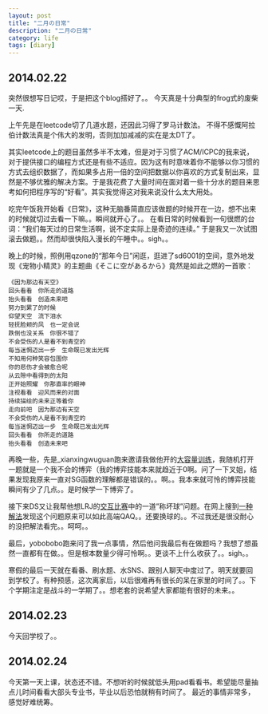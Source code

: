 ```yaml
---
layout: post
title: "二月の日常"
description: "二月の日常"
category: life
tags: [diary]
---
```


## 2014.02.22

突然很想写日记哎，于是把这个blog搭好了。。 今天真是十分典型的frog式的废柴一天.

上午先是在leetcode切了几道水题，还因此习得了罗马计数法。 不得不感慨阿拉伯计数法真是个伟大的发明，否则加加减减的实在是太DT了。 

其实leetcode上的题目虽然多半不太难，但是对于习惯了ACM/ICPC的我来说，对于提供接口的编程方式还是有些不适应。因为这有时意味着你不能够以你习惯的方式去组织数据了，而如果多占用一倍的空间把数据以你喜欢的方式复制出来，显然是不够优雅的解决方案。于是我花费了大量时间在面对着一些十分水的题目来思考如何把程序写的“好看”。其实我觉得这对我来说没什么太大用处。

吃完午饭我开始看《日常》，这种无脑番简直应该做题的时候开在一边，想不出来的时候就切过去看一下嘛。。瞬间就开心了。。 在看日常的时候看到一句很燃的台词：“我们每天过的日常生活啊，说不定实际上是奇迹的连续。” 于是我又一次试图滚去做题。。然而却很快陷入漫长的午睡中。。sigh。。

晚上的时候，照例用qzone的“那年今日”闲逛，逛进了sd6001的空间，意外地发现《宠物小精灵》的主题曲《そこに空があるから》竟然是如此之燃的一首歌：

	《因为那边有天空》
	回头看看　你所走的道路
	抬头看看　创造未来吧
	努力到累了的时候
	仰望天空　流下泪水
	轻抚脸颊的风　也一定会说
	跌倒也没关系　你很不错了
	不会受伤的人是看不到青空的
	每当迷惘迈出一步　生命既已发出光辉
	不知用何种笑容包围你
	你的悲伤才会被愈合呢
	从云隙中看得到的太阳
	正开始照耀　你那直率的眼神
	注视看看　迎风而来的对面
	持续描绘的未来正等着你
	走向前吧　因为那边有天空
	不会受伤的人是看不到青空的
	每当迷惘迈出一步　生命既已发出光辉
	回头看看　你所走的道路
	抬头看看　创造未来吧

再晚一些，先是_xianxingwuguan跑来邀请我做他开的[大容量训练](http://acm.hust.edu.cn/vjudge/contest/view.action?cid=41048#overview)，我随机打开一题就是一个我不会的博弈（我的博弈技能本来就趋近于0啊。问了一下叉姐，结果发现我原来一直对SG函数的理解都是错误的。。啊。。我本来就可怜的博弈技能瞬间有少了几点。。是时候学一下博弈了。

接下来DS又让我帮他想LRJ的[交互比赛](http://uva.onlinejudge.org/index.php?option=com_onlinejudge&Itemid=11&page=show_contest&contest=328)中的一道”称坏球”问题。在网上搜到[一种解法](http://www.docin.com/p-553036109.html)发现这个问题原来可以如此高端QAQ。。还要换球的。。不过我还是很没耐心的没把解法看完。。呵呵。。

最后，yobobobo跑来问了我一点事情，然后他问我最后有在做题吗？我想了想虽然一直都有在做。。但是根本数量少得可怜啊。。更谈不上什么收获了。。sigh。。

寒假的最后一天就在看番、刷水题、水SNS、跟别人聊天中度过了。明天就要回到学校了。有种预感，这次离家后，以后很难再有很长的呆在家里的时间了。。下个学期注定是战斗的一学期了。。想老套的说希望大家都能有很好的未来。。

## 2014.02.23
今天回学校了。。

## 2014.02.24
今天第一天上课，状态还不错。不想听的时候就低头用pad看看书。希望能尽量抽点儿时间看看大部头专业书，毕业以后恐怕就稍有时间了。
最近的事情非常多，感觉好难统筹。